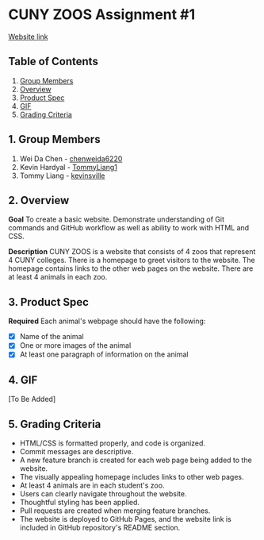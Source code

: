# CUNY ZOOS Assignment #1

[Website link](https://tommyliang1.github.io/WebDevelopmentAssignment1/)

## Table of Contents
1. [Group Members](#Group-Members)
2. [Overview](#Overview)
3. [Product Spec](#Product-Spec)
4. [GIF](#GIF)
5. [Grading Criteria](#Grading-Criteria)

## 1. Group Members
1. Wei Da Chen - [chenweida6220](https://github.com/chenweida6220)
2. Kevin Hardyal - [TommyLiang1](https://github.com/TommyLiang1)
3. Tommy Liang - [kevinsville](https://github.com/kevinville)

## 2. Overview
**Goal**
To create a basic website. Demonstrate understanding of Git commands and GitHub workflow as well as ability to work with HTML and CSS.

**Description**
CUNY ZOOS is a website that consists of 4 zoos that represent 4 CUNY colleges. There is a homepage to greet visitors to the website. The homepage contains links to the other web pages on the website. There are at least 4 animals in each zoo. 

## 3. Product Spec
**Required**
Each animal's webpage should have the following:
* [x] Name of the animal
* [x] One or more images of the animal
* [x] At least one paragraph of information on the animal

## 4. GIF
[To Be Added]

## 5. Grading Criteria
* HTML/CSS is formatted properly, and code is organized. 
* Commit messages are descriptive.
* A new feature branch is created for each web page being added to the website.
* The visually appealing homepage includes links to other web pages. 
* At least 4 animals are in each student's zoo.
* Users can clearly navigate throughout the website.
* Thoughtful styling has been applied.
* Pull requests are created when merging feature branches.
* The website is deployed to GitHub Pages, and the website link is included in GitHub repository's README section.
